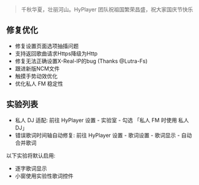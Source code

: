 > 千秋华夏，壮丽河山。HyPlayer 团队祝祖国繁荣昌盛，祝大家国庆节快乐

## 修复优化

* 修复设置页面选项抽搐问题
* 支持返回歌曲请求Https降级为Http
* 修复无法正确设置X-Real-IP的bug (Thanks @Lutra-Fs)
* 跟进新版NCM文件
* 触摸手势动效优化
* 优化私人 FM 稳定性

## 实验列表

* 私人 DJ 适配: 前往 HyPlayer 设置 - 实验室 - 勾选 「私人 FM 时使用 私人 DJ」 
* 错误歌词时间轴自动修复: 前往 HyPlayer 设置 - 歌词设置 - 歌词显示 - 自动合并歌词

以下实验将默认启用:

* 逐字歌词显示
* 小窗使用实验性歌词控件

